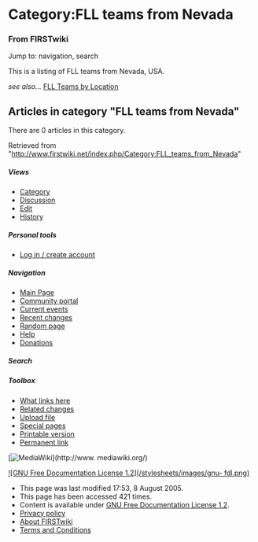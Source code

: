 # Category:FLL teams from Nevada

### From FIRSTwiki

Jump to: navigation, search

This is a listing of FLL teams from Nevada, USA.

_see also..._ [FLL Teams by Location](/index.php/FLL_Teams_by_Location "FLL
Teams by Location" )

  

## Articles in category "FLL teams from Nevada"

There are 0 articles in this category.

Retrieved from
"<http://www.firstwiki.net/index.php/Category:FLL_teams_from_Nevada>"

##### Views

  * [Category](/index.php/Category:FLL_teams_from_Nevada)
  * [Discussion](/index.php?title=Category_talk:FLL_teams_from_Nevada&action=edit)
  * [Edit](/index.php?title=Category:FLL_teams_from_Nevada&action=edit)
  * [History](/index.php?title=Category:FLL_teams_from_Nevada&action=history)

##### Personal tools

  * [Log in / create account](/index.php?title=Special:Userlogin&returnto=Category:FLL_teams_from_Nevada)

[](/index.php/Main_Page "Main Page" )

##### Navigation

  * [Main Page](/index.php/Main_Page)
  * [Community portal](/index.php/FIRSTwiki:Community_portal)
  * [Current events](/index.php/Current_events)
  * [Recent changes](/index.php/Special:Recentchanges)
  * [Random page](/index.php/Special:Random)
  * [Help](/index.php/Help:Contents)
  * [Donations](/index.php/FIRSTwiki:Site_support)

##### Search



##### Toolbox

  * [What links here](/index.php/Special:Whatlinkshere/Category:FLL_teams_from_Nevada)
  * [Related changes](/index.php/Special:Recentchangeslinked/Category:FLL_teams_from_Nevada)
  * [Upload file](/index.php/Special:Upload)
  * [Special pages](/index.php/Special:Specialpages)
  * [Printable version](/index.php?title=Category:FLL_teams_from_Nevada&printable=yes)
  * [Permanent link](/index.php?title=Category:FLL_teams_from_Nevada&oldid=40624)

[![MediaWiki](/skins/common/images/poweredby_mediawiki_88x31.png)](http://www.
mediawiki.org/)

[![GNU Free Documentation License 1.2](/stylesheets/images/gnu-
fdl.png)](http://www.gnu.org/copyleft/fdl.html)

  * This page was last modified 17:53, 8 August 2005.
  * This page has been accessed 421 times.
  * Content is available under [GNU Free Documentation License 1.2](http://www.gnu.org/copyleft/fdl.html "http://www.gnu.org/copyleft/fdl.html" ).
  * [Privacy policy](/index.php/FIRSTwiki:Privacy_policy "FIRSTwiki:Privacy policy" )
  * [About FIRSTwiki](/index.php/FIRSTwiki:About "FIRSTwiki:About" )
  * [Terms and Conditions](/index.php/FIRSTwiki:Terms_and_conditions "FIRSTwiki:Terms and conditions" )

